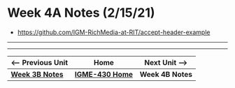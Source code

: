 # Week 4A Notes (2/15/21)



- https://github.com/IGM-RichMedia-at-RIT/accept-header-example



<hr><hr>

| <-- Previous Unit | Home | Next Unit -->
| --- | --- | --- 
| [**Week 3B Notes**](3B.md)   |  [**IGME-430 Home**](../README.md) | **Week 4B Notes**
